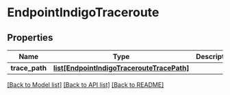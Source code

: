 # EndpointIndigoTraceroute

## Properties
Name | Type | Description | Notes
------------ | ------------- | ------------- | -------------
**trace_path** | [**list[EndpointIndigoTracerouteTracePath]**](EndpointIndigoTracerouteTracePath.md) |  | [optional] 

[[Back to Model list]](../README.md#documentation-for-models) [[Back to API list]](../README.md#documentation-for-api-endpoints) [[Back to README]](../README.md)


